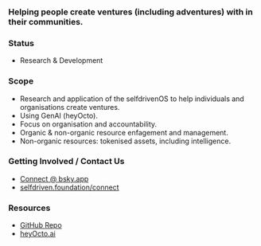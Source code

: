 ### Helping people create ventures (including adventures) with in their communities.

### Status
- Research & Development

### Scope
- Research and application of the selfdrivenOS to help individuals and organisations create ventures.
- Using GenAI (heyOcto).
- Focus on organisation and accountability.
- Organic & non-organic resource enfagement and management.
- Non-organic resources: tokenised assets, including intelligence. 

### Getting Involved / Contact Us
- [Connect @ bsky.app](https://bsky.app/profile/markbyers.selfdriven.social)
- [selfdriven.foundation/connect](https://selfdriven.foundation/connect)

### Resources
- [GitHub Repo](https://github.com/selfdriven-foundation/selfdriven-ventures)
- [heyOcto.ai](https://heyocto.ai)
